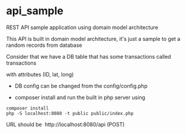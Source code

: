# api_sample
REST API sample application using domain model architecture   

This API is built in domain model architecture, it's just a sample to get a random records from database 

Consider that we have a DB table that has some transactions called transactions  

with attributes (ID, lat, long)  

- DB config can be changed from the config/config.php

- composer install and run the built in php server using  

```
composer install  
php -S localhost:8080 -t public public/index.php
``` 

URL should be ​ http://localhost:8080/api​ (POST)
